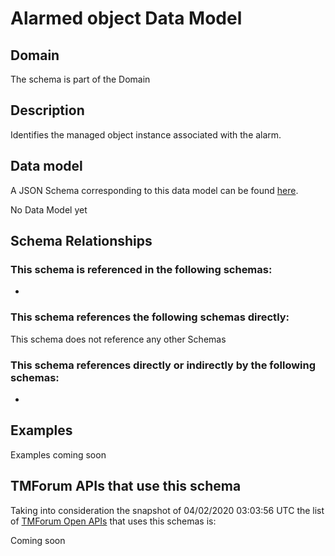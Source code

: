 # Alarmed object Data Model

## Domain

The  schema is part of the  Domain

## Description

Identifies the managed object instance associated with the alarm.

## Data model

A JSON Schema corresponding to this data model can be found
[here](https://github.com/tmforum-rand/schemas/blob/candidates/Resource/AlarmedObject.schema.json).

No Data Model yet

## Schema Relationships

### This schema is referenced in the following schemas:

-

### This schema references the following schemas directly:

This schema does not reference any other Schemas

### This schema references directly or indirectly by the following schemas:

-



## Examples

Examples coming soon

## TMForum APIs that use this schema

Taking into consideration the snapshot of 04/02/2020 03:03:56 UTC the list of [TMForum Open APIs](https://www.tmforum.org/open-apis/) that uses this schemas is:

Coming soon